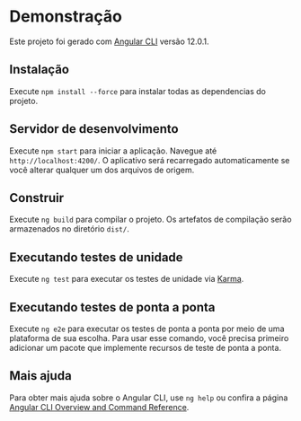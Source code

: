 # Demonstração

Este projeto foi gerado com [Angular CLI](https://github.com/angular/angular-cli) versão 12.0.1.

## Instalação

Execute `npm install --force` para instalar todas as dependencias do projeto.
## Servidor de desenvolvimento

Execute `npm start` para iniciar a aplicação. Navegue até `http://localhost:4200/`. O aplicativo será recarregado automaticamente se você alterar qualquer um dos arquivos de origem.

## Construir

Execute `ng build` para compilar o projeto. Os artefatos de compilação serão armazenados no diretório `dist/`.

## Executando testes de unidade

Execute `ng test` para executar os testes de unidade via [Karma](https://karma-runner.github.io).

## Executando testes de ponta a ponta

Execute `ng e2e` para executar os testes de ponta a ponta por meio de uma plataforma de sua escolha. Para usar esse comando, você precisa primeiro adicionar um pacote que implemente recursos de teste de ponta a ponta.

## Mais ajuda

Para obter mais ajuda sobre o Angular CLI, use `ng help` ou confira a página [Angular CLI Overview and Command Reference](https://angular.io/cli).
